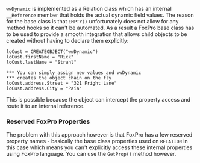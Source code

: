 ﻿`wwDynamic` is implemented as a Relation class which has an internal `__Reference` member that holds the actual dynamic field values. The reason for the base class is that `EMPTY()` unfortunately does not allow for any method hooks so it can't be automated. As a result a FoxPro base class has to be used to provide a smooth integration that allows child objects to be created without having to declare them explicitly:```foxproloCust = CREATEOBJECT("wwDynamic")loCust.firstName = "Rick"loCust.lastName = "Strahl"*** You can simply assign new values and wwDynamic*** creates the object chain on the flyloCust.address.Street = "321 Fright Lane"loCust.address.City = "Paia"```This is possible because the object can intercept the property access and route it to an internal reference.### Reserved FoxPro PropertiesThe problem with this approach however is that FoxPro has a few reserved property names - basically the base class properties used on `RELATION` in this case which means you can't explicitly access these internal properties using FoxPro language. You can use the `GetProp()` method however.